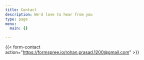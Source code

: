 ```yaml
---
title: Contact
description: We'd love to hear from you
type: page
menu:
  main: {}

---
```


{{< form-contact action="https://formspree.io/rohan.prasad.1200@gmail.com"  >}}